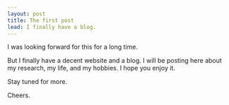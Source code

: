 ```yaml
---
layout: post
title: The first post
lead: I finally have a blog.
---
```


I was looking forward for this for a long time.

But I finally have a decent website and a blog. I will be posting here about my research, my life, and my hobbies. I hope you enjoy it.

Stay tuned for more.

Cheers.
